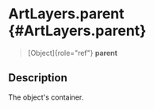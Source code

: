 ArtLayers.parent {#ArtLayers.parent}
================

> [Object]{role="ref"} **parent**

Description
-----------

The object\'s container.

